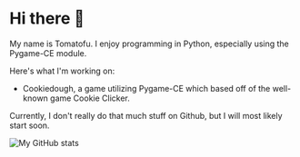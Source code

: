 # Hi there 👋

My name is Tomatofu. I enjoy programming in Python, especially using the Pygame-CE module.

Here's what I'm working on:
 - Cookiedough, a game utilizing Pygame-CE which based off of the well-known game Cookie Clicker.

Currently, I don't really do that much stuff on Github, but I will most likely start soon.


![My GitHub stats](https://github-readme-stats.vercel.app/api?username=matofu&show_icons=true&theme=github_dark)

